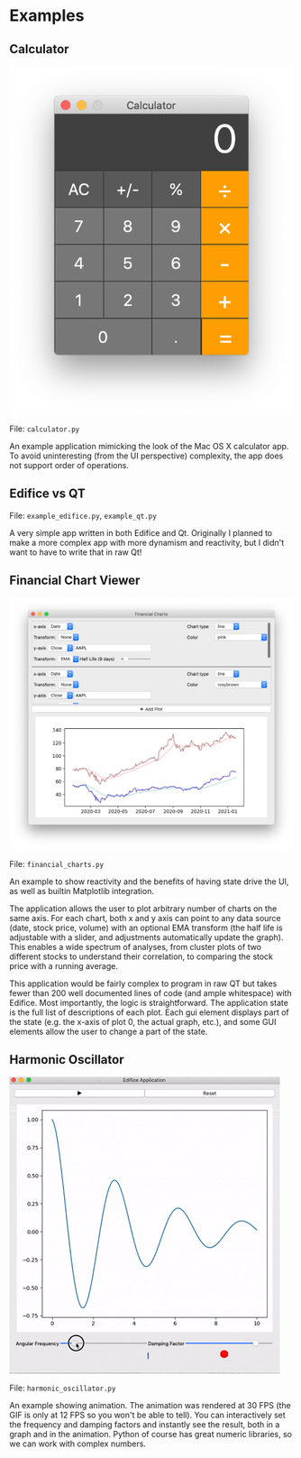 # Examples

## Calculator

![calculator](example_calculator.png)

File: `calculator.py`

An example application mimicking the look of the Mac OS X calculator app.
To avoid uninteresting (from the UI perspective) complexity,
the app does not support order of operations.

## Edifice vs QT

File: `example_edifice.py`, `example_qt.py`

A very simple app written in both Edifice and Qt.
Originally I planned to make a more complex app with more dynamism and reactivity,
but I didn't want to have to write that in raw Qt!

##  Financial Chart Viewer

![financial-charts](example_financial_charting1.png)

File: `financial_charts.py`

An example to show reactivity and the benefits of having state drive the UI,
as well as builtin Matplotlib integration.

The application allows the user to plot arbitrary number of charts on the same axis.
For each chart, both x and y axis can point to any data source (date, stock price, volume) with an optional EMA transform (the half life is adjustable with a slider, and adjustments automatically update the graph).
This enables a wide spectrum of analyses, from cluster plots of two different stocks to understand their correlation, to comparing the stock price with a running average.

This application would be fairly complex to program in raw QT but takes fewer than 200 well documented lines of code (and ample whitespace) with Edifice. Most importantly, the logic is straightforward. The application state is the full list of descriptions of each plot. Each gui element displays part of the state (e.g. the x-axis of plot 0, the actual graph, etc.), and some GUI elements allow the user to change a part of the state.


## Harmonic Oscillator

![harmonic-oscillator](example_harmonic_oscillator.gif)

File: `harmonic_oscillator.py`

An example showing animation. The animation was rendered at 30 FPS (the GIF is only at 12 FPS so you won't be able to tell).
You can interactively set the frequency and damping factors and instantly see the result,
both in a graph and in the animation.
Python of course has great numeric libraries, so we can work with complex numbers.
